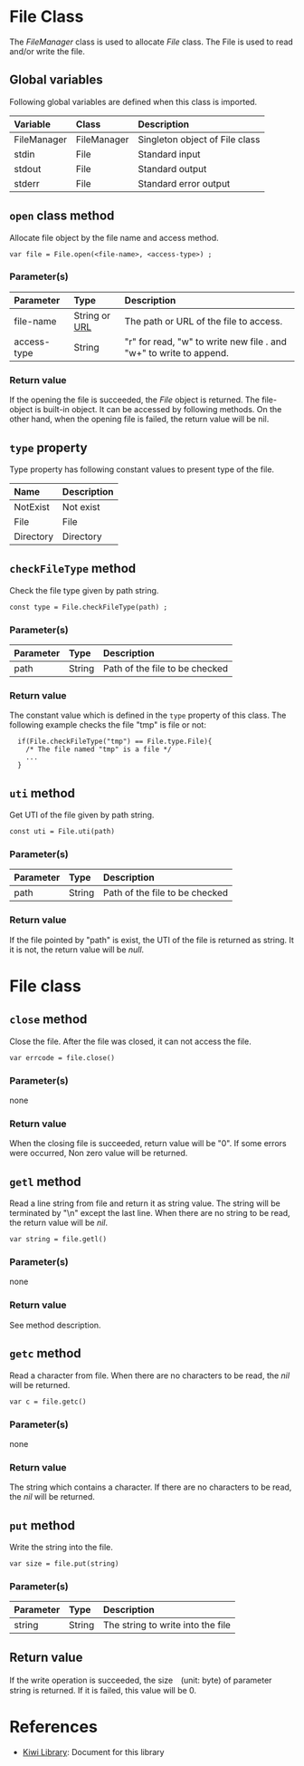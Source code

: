 # File Class
The *FileManager* class is used to allocate *File* class.
The File is used to read and/or write the file.

## Global variables
Following global variables are defined when this class is imported.

|Variable   |Class  | Description                     |
|:---       |:---   |:---                             |
|FileManager  |FileManager   |Singleton object of File class   |
|stdin      |File | Standard input            |
|stdout     |File | Standard output           |
|stderr     |File | Standard error output     |

## `open` class method
Allocate file object by the file name and access method.
````
var file = File.open(<file-name>, <access-type>) ;
````
### Parameter(s)
|Parameter    |Type   |Description                    |
|:---         |:---   |:---                           |
|file-name    |String or [URL](https://github.com/steelwheels/KiwiScript/blob/master/KiwiLibrary/Document/Class/URL.md) |The path or URL of the file to access.|
|access-type  |String |"r" for read, "w" to write new file . and "w+" to write to append.|

### Return value
If the opening the file is succeeded, the *File* object is returned. The file-object is built-in object. It can be accessed by following methods. On the other hand, when the opening file is failed, the return value will be nil.

## `type` property
Type property has following constant values to present type of the file.

|Name       |Description            |
|:---       |:---                   |
|NotExist   |Not exist              |
|File       |File                   |
|Directory  |Directory              |

## `checkFileType` method
Check the file type given by path string.
````
const type = File.checkFileType(path) ;
````

### Parameter(s)
|Parameter    |Type   |Description                    |
|:---         |:---   |:---                           |
|path         |String |Path of the file to be checked |

### Return value
The constant value which is defined in the `type` property of this class.
The following example checks the file "tmp" is file or not:
````
  if(File.checkFileType("tmp") == File.type.File){
    /* The file named "tmp" is a file */
    ...
  }
````

## `uti` method
Get UTI of the file given by path string.
````
const uti = File.uti(path)
````

### Parameter(s)
|Parameter    |Type   |Description                    |
|:---         |:---   |:---                           |
|path         |String |Path of the file to be checked |

### Return value
If the file pointed by "path" is exist,
the UTI of the file is returned as string.
It it is not, the return value will be *null*.

# File class
## `close` method
Close the file. After the file was closed, it can not access the file.
````
var errcode = file.close()
````
### Parameter(s)
none
### Return value
When the closing file is succeeded, return value will be "0". If some errors were occurred, Non zero value will be returned.

## `getl` method
Read a line string from file and return it as string value. The string will be terminated by "\n" except the last line. When there are no string to be read, the return value will be *nil*.
````
var string = file.getl()
````
### Parameter(s)
none
### Return value
See method description.

## `getc` method
Read a character from file. When there are no characters to be read, the *nil* will be returned.
````
var c = file.getc()
````
### Parameter(s)
none
### Return value
The string which contains a character. If there are no characters to be read, the *nil* will be returned.

## `put` method
Write the string into the file.
```
var size = file.put(string)
```
### Parameter(s)
|Parameter    |Type   |Description                    |
|:---         |:---   |:---                           |
|string       |String |The string to write into the file |
## Return value
If the write operation is succeeded, the size　(unit: byte) of parameter string is returned. If it is failed, this value will be 0.

# References
* [Kiwi Library](https://github.com/steelwheels/KiwiScript/blob/master/KiwiLibrary/Document/Library.md): Document for this library
